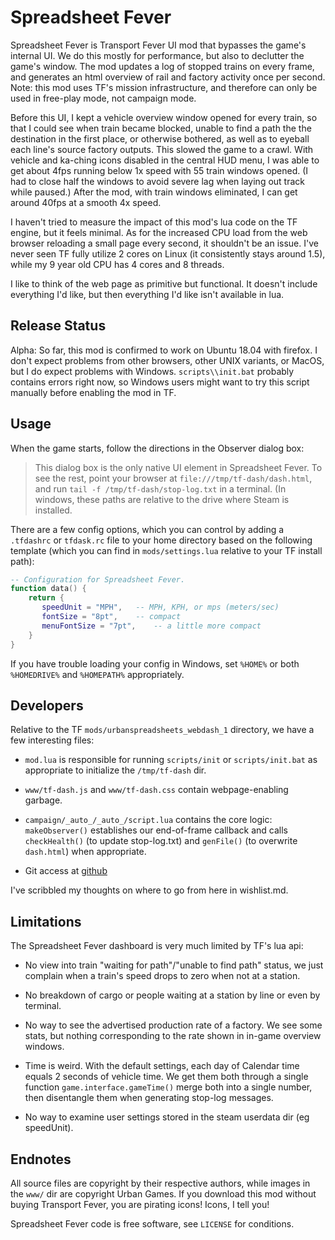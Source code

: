 <!-- Copyright (c) 2019 Jason Baker jason.baker0@gmail.com
     All source files copyright their respective authors.
     See LICENSE for details. -->

# Spreadsheet Fever

Spreadsheet Fever is Transport Fever UI mod that bypasses the game's
internal UI.  We do this mostly for performance, but also to declutter
the game's window.  The mod updates a log of stopped trains on every
frame, and generates an html overview of rail and factory activity
once per second.  Note: this mod uses TF's mission infrastructure, and
therefore can only be used in free-play mode, not campaign mode.

Before this UI, I kept a vehicle overview window opened for every
train, so that I could see when train became blocked, unable to find a
path the the destination in the first place, or otherwise bothered, as
well as to eyeball each line's source factory outputs.  This slowed
the game to a crawl.  With vehicle and ka-ching icons disabled in the
central HUD menu, I was able to get about 4fps running below 1x speed
with 55 train windows opened.  (I had to close half the windows to
avoid severe lag when laying out track while paused.)  After the mod,
with train windows eliminated, I can get around 40fps at a smooth 4x
speed.

I haven't tried to measure the impact of this mod's lua code on the TF
engine, but it feels minimal.  As for the increased CPU load from the
web browser reloading a small page every second, it shouldn't be an
issue.  I've never seen TF fully utilize 2 cores on Linux (it
consistently stays around 1.5), while my 9 year old CPU has 4 cores
and 8 threads.

I like to think of the web page as primitive but functional.  It
doesn't include everything I'd like, but then everything I'd like
isn't available in lua.

## Release Status

Alpha: So far, this mod is confirmed to work on Ubuntu 18.04 with
firefox.  I don't expect problems from other browsers, other UNIX
variants, or MacOS, but I do expect problems with Windows.
`scripts\\init.bat` probably contains errors right now, so Windows
users might want to try this script manually before enabling the
mod in TF.

## Usage

When the game starts, follow the directions in the Observer dialog
box:

<!-- It's gonna be fun keeping this in sync -->
> This dialog box is the only native UI element in Spreadsheet
> Fever. To see the rest, point your browser at
> `file:///tmp/tf-dash/dash.html`, and run `tail -f
> /tmp/tf-dash/stop-log.txt` in a terminal. (In windows, these paths
> are relative to the drive where Steam is installed.

There are a few config options, which you can control by adding a
`.tfdashrc` or `tfdask.rc` file to your home directory based on the
following template (which you can find in `mods/settings.lua` relative
to your TF install path):

<!-- And keeping this in sync -->
``` lua
-- Configuration for Spreadsheet Fever.
function data() {
    return {
       speedUnit = "MPH",	-- MPH, KPH, or mps (meters/sec)
       fontSize = "8pt",	-- compact
       menuFontSize = "7pt",	-- a little more compact
    }
}
```
If you have trouble loading your config in Windows, set `%HOME%` or both
`%HOMEDRIVE%` and `%HOMEPATH%` appropriately.

## Developers

Relative to the TF `mods/urbanspreadsheets_webdash_1` directory, we
have a few interesting files:

* `mod.lua` is responsible for running `scripts/init` or
  `scripts/init.bat` as appropriate to initialize the `/tmp/tf-dash` dir.

* `www/tf-dash.js` and `www/tf-dash.css` contain webpage-enabling garbage.

* `campaign/_auto_/_auto_/script.lua` contains the core logic:
   `makeObserver()` establishes our end-of-frame callback and calls
   `checkHealth()` (to update stop-log.txt) and `genFile()` (to
   overwrite `dash.html`) when appropriate.

* Git access at 
  [github](https://github.com/trainspotter6/spreadsheet-fever.git)

I've scribbled my thoughts on where to go from here in wishlist.md.

## Limitations

The Spreadsheet Fever dashboard is very much limited by TF's lua api:

* No view into train "waiting for path"/"unable to find path" status,
  we just complain when a train's speed drops to zero when not at a
  station.

* No breakdown of cargo or people waiting at a station by line or even
  by terminal.

* No way to see the advertised production rate of a factory.  We see
  some stats, but nothing corresponding to the rate shown in in-game
  overview windows.

* Time is weird.  With the default settings, each day of Calendar time
  equals 2 seconds of vehicle time.  We get them both through a single
  function `game.interface.gameTime()` merge both into a single
  number, then disentangle them when generating stop-log messages.

* No way to examine user settings stored in the steam userdata dir
  (eg speedUnit).

## Endnotes

All source files are copyright by their respective authors, while
images in the `www/` dir are copyright Urban Games.  If you download
this mod without buying Transport Fever, you are pirating icons!
Icons, I tell you!

Spreadsheet Fever code is free software, see `LICENSE` for conditions.
